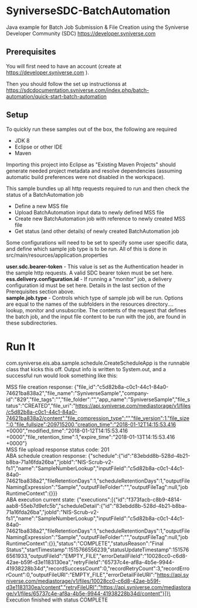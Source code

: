 # SyniverseSDC-BatchAutomation
Java example for Batch Job Submission & File Creation using the Syniverse Developer Community (SDC)
https://developer.syniverse.com

## Prerequisites

You will first need to have an account (create at https://developer.syniverse.com ).

Then you should follow the set up instructionss at https://sdcdocumentation.syniverse.com/index.php/batch-automation/quick-start-batch-automation 

## Setup

To quickly run these samples out of the box, the following are required
- JDK 8
- Eclipse or other IDE 
- Maven 

Importing this project into Eclipse as "Existing Maven Projects" should generate needed project metadata and resolve dependencies (assuming automatic build preferences were not disabled in the workspace).

This sample bundles up all http requests required to run and then check the status of a BatchAutomation job
- Define a new MSS file
- Upload BatchAutomation input data to newly defined MSS file
- Create new BatchAutomation job with reference to newly created MSS file
- Get status (and other details) of newly created BatchAutomation job

Some configurations will need to be set to specify some user specific data, and define which sample job type is to be run. All of this is done in src/main/resources/application.properties

__user.sdc.bearer-token__ - This value is set as the Authentication header in the sample http requests. A valid SDC bearer token must be set here.\
__ess.delivery.configuration.id__ - If running a "monitor" job, a delivery configuration id must be set here. Details in the last section of the Prerequisites section above.\
__sample.job.type__ - Controls which type of sample job will be run. Options are equal to the names of the subfolders in the resources directory.... lookup, monitor and unsubscribe. The contents of the request that defines the batch job, and the input file content to be run with the job, are found in these subdirectories.


# Run It
com.syniverse.eis.aba.sample.schedule.CreateScheduleApp is the runnable class that kicks this off. 
Output info is written to System.out, and a successful run would look something like this:

MSS file creation response: {"file_id":"c5d82b8a-c0c1-44c1-84a0-74621ba838a2","file_name":"SyniverseSample","company-id":"829","file_tags":"","file_folder":"","app_name":"SyniverseSample","file_status":"CREATED","file_uri":"https://api.syniverse.com/mediastorage/v1/files/c5d82b8a-c0c1-44c1-84a0-74621ba838a2/content","file_compression_type":"","file_version":1,"file_size":0,"file_fullsize":209715200,"creation_time":"2018-01-12T14:15:53.416 +0000","modified_time":"2018-01-12T14:15:53.416 +0000","file_retention_time":1,"expire_time":"2018-01-13T14:15:53.416 +0000"}\
MSS file upload response status code: 201\
ABA schedule creation response: {"schedule":{"id":"83ebdd8b-528d-4b21-b8ba-71a16fda26ba","jobId":"NIS-Scrub-v2-fs1","name":"SampleNumberLookup","inputFileId":"c5d82b8a-c0c1-44c1-84a0-74621ba838a2","fileRetentionDays":1,"scheduleRetentionDays":1,"outputFileNamingExpression":"Sample","outputFileFolder":"","outputFileTag":null,"jobRuntimeContext":{}}}\
ABA execution current state: {"executions":[{"id":"f373facb-c8b9-4814-aab8-55eb7d9efc5b","scheduleDetail":{"id":"83ebdd8b-528d-4b21-b8ba-71a16fda26ba","jobId":"NIS-Scrub-v2-fs1","name":"SampleNumberLookup","inputFileId":"c5d82b8a-c0c1-44c1-84a0-74621ba838a2","fileRetentionDays":1,"scheduleRetentionDays":1,"outputFileNamingExpression":"Sample","outputFileFolder":"","outputFileTag":null,"jobRuntimeContext":{}},"status":"COMPLETE","statusReason":"Final Status","startTimestamp":1515766556239,"statusUpdateTimestamp":1515766561933,"outputFileId":"EMPTY_FILE","errorDetailFileId":"10028cc0-c6d8-42ae-b59f-d3e1183130ea","retryFileId":"65737c4e-af8a-4b5e-9944-41938228b34d","recordSuccessCount":0,"recordRetryCount":3,"recordErrorCount":0,"outputFileURI":"EMPTY_FILE","errorDetailFileURI":"https://api.syniverse.com/mediastorage/v1/files/10028cc0-c6d8-42ae-b59f-d3e1183130ea/content","retryFileURI":"https://api.syniverse.com/mediastorage/v1/files/65737c4e-af8a-4b5e-9944-41938228b34d/content"}]}\
Execution finished with status COMPLETE

	 
